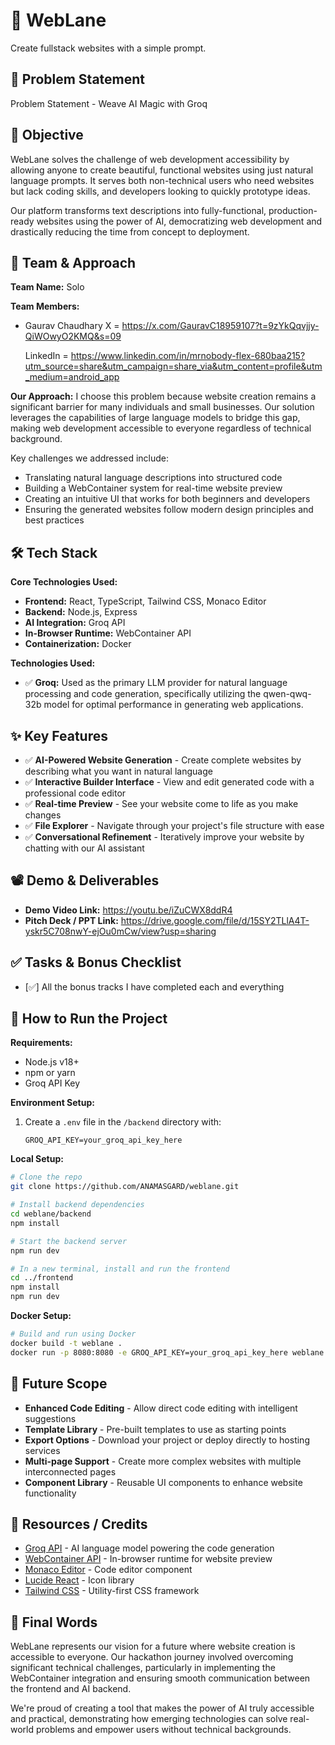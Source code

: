 # 🚀 WebLane
Create fullstack websites with a simple prompt.

## 📌 Problem Statement
Problem Statement - Weave AI Magic with Groq

## 🎯 Objective
WebLane solves the challenge of web development accessibility by allowing anyone to create beautiful, functional websites using just natural language prompts. It serves both non-technical users who need websites but lack coding skills, and developers looking to quickly prototype ideas.

Our platform transforms text descriptions into fully-functional, production-ready websites using the power of AI, democratizing web development and drastically reducing the time from concept to deployment.

## 🧠 Team & Approach
**Team Name:**
    Solo 

**Team Members:**
- Gaurav Chaudhary 
   X =  https://x.com/GauravC18959107?t=9zYkQqvjjy-QiWOwyO2KMQ&s=09

  LinkedIn = https://www.linkedin.com/in/mrnobody-flex-680baa215?utm_source=share&utm_campaign=share_via&utm_content=profile&utm_medium=android_app

**Our Approach:**
I choose this problem because website creation remains a significant barrier for many individuals and small businesses. Our solution leverages the capabilities of large language models to bridge this gap, making web development accessible to everyone regardless of technical background.

Key challenges we addressed include:
- Translating natural language descriptions into structured code
- Building a WebContainer system for real-time website preview
- Creating an intuitive UI that works for both beginners and developers
- Ensuring the generated websites follow modern design principles and best practices

## 🛠️ Tech Stack
**Core Technologies Used:**
- **Frontend:** React, TypeScript, Tailwind CSS, Monaco Editor
- **Backend:** Node.js, Express
- **AI Integration:** Groq API
- **In-Browser Runtime:** WebContainer API
- **Containerization:** Docker

**Technologies Used:**
- ✅ **Groq:** Used as the primary LLM provider for natural language processing and code generation, specifically utilizing the qwen-qwq-32b model for optimal performance in generating web applications.

## ✨ Key Features
- ✅ **AI-Powered Website Generation** - Create complete websites by describing what you want in natural language
- ✅ **Interactive Builder Interface** - View and edit generated code with a professional code editor
- ✅ **Real-time Preview** - See your website come to life as you make changes
- ✅ **File Explorer** - Navigate through your project's file structure with ease
- ✅ **Conversational Refinement** - Iteratively improve your website by chatting with our AI assistant


## 📽️ Demo & Deliverables
- **Demo Video Link:**   https://youtu.be/iZuCWX8ddR4
- **Pitch Deck / PPT Link:** https://drive.google.com/file/d/15SY2TLlA4T-yskr5C708nwY-ejOu0mCw/view?usp=sharing

## ✅ Tasks & Bonus Checklist
- [✅] All the bonus tracks I have completed each and everything 

## 🧪 How to Run the Project
**Requirements:**
- Node.js v18+
- npm or yarn
- Groq API Key

**Environment Setup:**
1. Create a `.env` file in the `/backend` directory with:
   ```
   GROQ_API_KEY=your_groq_api_key_here
   ```

**Local Setup:**
```bash
# Clone the repo
git clone https://github.com/ANAMASGARD/weblane.git

# Install backend dependencies
cd weblane/backend
npm install

# Start the backend server
npm run dev

# In a new terminal, install and run the frontend
cd ../frontend
npm install
npm run dev
```

**Docker Setup:**
```bash
# Build and run using Docker
docker build -t weblane .
docker run -p 8080:8080 -e GROQ_API_KEY=your_groq_api_key_here weblane
```

## 🧬 Future Scope
- **Enhanced Code Editing** - Allow direct code editing with intelligent suggestions
- **Template Library** - Pre-built templates to use as starting points
- **Export Options** - Download your project or deploy directly to hosting services
- **Multi-page Support** - Create more complex websites with multiple interconnected pages
- **Component Library** - Reusable UI components to enhance website functionality

## 📎 Resources / Credits
- [Groq API](https://console.groq.com/) - AI language model powering the code generation
- [WebContainer API](https://github.com/stackblitz/webcontainer-api) - In-browser runtime for website preview
- [Monaco Editor](https://github.com/microsoft/monaco-editor) - Code editor component
- [Lucide React](https://lucide.dev/) - Icon library
- [Tailwind CSS](https://tailwindcss.com/) - Utility-first CSS framework

## 🏁 Final Words
WebLane represents our vision for a future where website creation is accessible to everyone. Our hackathon journey involved overcoming significant technical challenges, particularly in implementing the WebContainer integration and ensuring smooth communication between the frontend and AI backend.

We're proud of creating a tool that makes the power of AI truly accessible and practical, demonstrating how emerging technologies can solve real-world problems and empower users without technical backgrounds.
